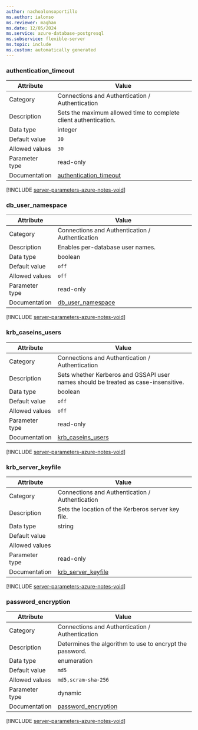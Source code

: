 ```yaml
---
author: nachoalonsoportillo
ms.author: ialonso
ms.reviewer: maghan
ms.date: 12/05/2024
ms.service: azure-database-postgresql
ms.subservice: flexible-server
ms.topic: include
ms.custom: automatically generated
---
```

### authentication_timeout

| Attribute      | Value                                                      |
|----------------|------------------------------------------------------------|
| Category       | Connections and Authentication / Authentication |
| Description    | Sets the maximum allowed time to complete client authentication.                   |
| Data type      | integer     |
| Default value  | `30`          |
| Allowed values | `30`                |
| Parameter type | read-only      |
| Documentation  | [authentication_timeout](https://www.postgresql.org/docs/11/runtime-config-connection.html#GUC-AUTHENTICATION-TIMEOUT) |


[!INCLUDE [server-parameters-azure-notes-void](./server-parameters-azure-notes-void.md)]



### db_user_namespace

| Attribute      | Value                                                      |
|----------------|------------------------------------------------------------|
| Category       | Connections and Authentication / Authentication |
| Description    | Enables per-database user names.                                                   |
| Data type      | boolean     |
| Default value  | `off`         |
| Allowed values | `off`               |
| Parameter type | read-only      |
| Documentation  | [db_user_namespace](https://www.postgresql.org/docs/11/runtime-config-connection.html#GUC-DB-USER-NAMESPACE)           |


[!INCLUDE [server-parameters-azure-notes-void](./server-parameters-azure-notes-void.md)]



### krb_caseins_users

| Attribute      | Value                                                      |
|----------------|------------------------------------------------------------|
| Category       | Connections and Authentication / Authentication |
| Description    | Sets whether Kerberos and GSSAPI user names should be treated as case-insensitive. |
| Data type      | boolean     |
| Default value  | `off`         |
| Allowed values | `off`               |
| Parameter type | read-only      |
| Documentation  | [krb_caseins_users](https://www.postgresql.org/docs/11/runtime-config-connection.html#GUC-KRB-CASEINS-USERS)           |


[!INCLUDE [server-parameters-azure-notes-void](./server-parameters-azure-notes-void.md)]



### krb_server_keyfile

| Attribute      | Value                                                      |
|----------------|------------------------------------------------------------|
| Category       | Connections and Authentication / Authentication |
| Description    | Sets the location of the Kerberos server key file.                                 |
| Data type      | string      |
| Default value  |               |
| Allowed values |                     |
| Parameter type | read-only      |
| Documentation  | [krb_server_keyfile](https://www.postgresql.org/docs/11/runtime-config-connection.html#GUC-KRB-SERVER-KEYFILE)         |


[!INCLUDE [server-parameters-azure-notes-void](./server-parameters-azure-notes-void.md)]



### password_encryption

| Attribute      | Value                                                      |
|----------------|------------------------------------------------------------|
| Category       | Connections and Authentication / Authentication |
| Description    | Determines the algorithm to use to encrypt the password.                           |
| Data type      | enumeration |
| Default value  | `md5`         |
| Allowed values | `md5,scram-sha-256` |
| Parameter type | dynamic        |
| Documentation  | [password_encryption](https://www.postgresql.org/docs/11/runtime-config-connection.html#GUC-PASSWORD-ENCRYPTION)       |


[!INCLUDE [server-parameters-azure-notes-void](./server-parameters-azure-notes-void.md)]



